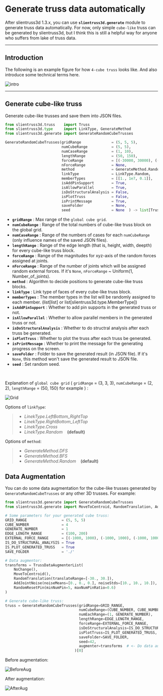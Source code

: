 # Generate truss data automatically

After slientruss3d 1.3.x, you can use **`slientruss3d.generate`** module to generate truss data automatically. For now, only simple `cube-like` truss can be generated by slientruss3d, but I think this is still a helpful way for anyone who suffers from lake of truss data.

---

## Introduction

The following is an example figure for how `4-cube truss` looks like. And also introduce some technical terms here.

![intro](./figure/truss_gen_intro.png)

---

## Generate cube-like truss

Generate cube-like trusses and save them into JSON files.

```python
from slientruss3d.truss    import Truss
from slientruss3d.type     import LinkType, GenerateMethod
from slientruss3d.generate import GenerateRandomCubeTrusses

GenerateRandomCubeTrusses(gridRange              = (5, 5, 5), 
                          numCubeRange           = (5, 5), 
                          numCaseRange           = (1, 10), 
                          lengthRange            = (50, 150), 
                          forceRange             = [(-30000, 30000), (-30000, 30000), (-30000, 30000)],
                          nForceRange            = None,
                          method                 = GenerateMethod.Random,
                          linkType               = LinkType.Random,
                          memberTypes            = [[1., 1e7, 0.1]],
                          isAddPinSupport        = True,
                          isAllowParallel        = True,
                          isDoStructuralAnalysis = False,
                          isPlotTruss            = False,
                          isPrintMessage         = True,
                          saveFolder             = None,
                          seed                   = None  ) -> list[Truss]

```

- **`gridRange`** : Max range of the `global cube grid`.
- **`numCubeRange`** : Range of the total numbers of cube-like truss block on the global grid.
- **`numCaseRange`** : Range of the numbers of cases for each `numCubeRange` (only influence names of the saved JSON files).
- **`lengthRange`** : Range of the edge length (that is, height, width, deepth) for every cube-like truss block.
- **`forceRange`** : Range of the magnitudes for xyz-axis of the random forces assigned at joints.
- **`nForceRange`** : Range of the number of joints which will be assigned random external forces. If it's `None`, `nForceRange` ~ Uniform(1, Number_of_joints).
- **`method`** : Algorithm to decide positions to generate cube-like truss blocks.
- **`linkType`** : Link type of faces of every cube-like truss block.
- **`memberTypes`** : The member types in the list will be randomly assigned to each member. (list[list] or list[slientruss3d.type.MemberType])
- **`isAddPinSupport`** : Whether to add pin supports in the generated truss or not.
- **`isAllowParallel`** : Whether to allow parallel members in the generated truss or not.
- **`isDoStructuralAnalysis`** : Whether to do structral analysis after each truss be generated.
- **`isPlotTruss`** : Whether to plot the truss after each truss be generated.
- **`isPrintMessage`** : Whether to print the message for the generating progress on the screen.
- **`saveFolder`** : Folder to save the generated result (in JSON file). If it's `None`, this method won't save the generated result to JSON file.
- **`seed`** : Set random seed.

<br/>

Explanation of `global cube grid` ( `gridRange` = (3, 3, 3), `numCubeRange` = (2, 2), `lengthRange` = (50, 150) for example ) :

![Grid](./figure/truss_gen_grid.png)

Options of `linkType`:

>- *LinekType.LeftBottom_RightTop*
>- *LinekType.RightBottom_LeftTop*
>- *LinekType.Cross*
>- *LinekType.Random* &ensp; **(default)**

Options of `method`:

>- *GenerateMethod.DFS*
>- *GenerateMethod.BFS*
>- *GenerateMethod.Random* &ensp; **(default)**


## Data Augmentation

You can do some data augmentation for the cube-like trusses generated by `GenerateRandomCubeTrusses` or any other 3D trusses. For example:

```python
from slientruss3d.generate import GenerateRandomCubeTrusses
from slientruss3d.generate import MoveToCentroid, RandomTranslation, AddJointNoise, RandomResetPin, NoChange, TrussDataAugmenterList

# Some parameters for your generated cube truss:
GRID_RANGE                = (5, 5, 5)
CUBE_NUMBER               = 4
GENERATE_NUMBER           = 1
EDGE_LENGTH_RANGE         = (100, 200)
EXTERNAL_FORCE_RANGE      = [(-1000, 1000), (-1000, 1000), (-1000, 1000)]
IS_DO_STRUCTURAL_ANALYSIS = True
IS_PLOT_GENERATED_TRUSS   = True
SAVE_FOLDER               = './'

# Data augmentor:
transforms = TrussDataAugmenterList(
    NoChange(),                                                         # Do nothing
    MoveToCentroid(),                                                   # Move the centroid of the truss to [0., 0., 0.]
    RandomTranslation(translateRange=[-30., 30.]),                      # Translate the whole truss randomly
    AddJointNoise(noiseMeans=[0., 0., 0.], noiseStds=[10., 10., 10.]),  # Add guassian noise to all positions of the joints
    RandomResetPin(minNumPin=5, maxNumPinRatio=0.6)                     # Reset the positions and number of pin supports.
)

# Generate cube-like truss:
truss = GenerateRandomCubeTrusses(gridRange=GRID_RANGE,
                                  numCubeRange=(CUBE_NUMBER, CUBE_NUMBER),
                                  numEachRange=(1, GENERATE_NUMBER),
                                  lengthRange=EDGE_LENGTH_RANGE,
                                  forceRange=EXTERNAL_FORCE_RANGE,
                                  isDoStructuralAnalysis=IS_DO_STRUCTURAL_ANALYSIS,
                                  isPlotTruss=IS_PLOT_GENERATED_TRUSS,
                                  saveFolder=SAVE_FOLDER,
                                  seed=42,
                                  augmenter=transforms  # <- Do data augmentation !!!
                                )[0]
```

Before augmentation:

![BeforeAug](./figure/before_aug.png)

After augmentation:

![AfterAug](./figure/after_aug.png)
